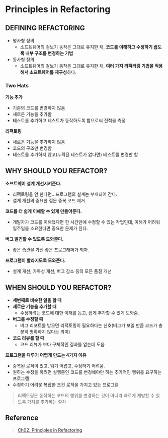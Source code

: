 # Principles in Refactoring

## DEFINING REFACTORING

- 명사형 정의
  - 소프트웨어의 겉보기 동작은 그대로 유지한 채, **코드를 이해하고 수정하기 쉽도록 내부 구조를 변경하는 기법**
- 동사형 정의
  - 소프트웨어의 겉보기 동작은 그대로 유지한 채, **여러 가지 리팩터링 기법을 적용해서 소프트웨어를 재구성**하다.

### Two Hats

**기능 추가**

- 기존의 코드를 변경하지 않음
- 새로운 기능을 추가함
- 테스트를 추가하고 테스트가 동작하도록 함으로써 진척을 측정

**리팩토링**

- 새로운 기능을 추가하지 않음
- 코드의 구조만 변경함
- 테스트를 추가하지 않고(누락된 테스트가 없다면) 테스트를 변경만 함

## WHY SHOULD YOU REFACTOR?

**소프트웨어 설계 개선시켜준다.**

- 리팩토링을 안 한다면.. 프로그램의 설계는 부패되어 간다.
- 설계 개선의 중요한 점은 중복 코드 제거

**코드를 더 쉽게 이해할 수 있게 만들어준다.**

- 개발자가 코드를 이해했다면 한 시간만에 수정할 수 있는 작업인데, 이해가 어려워 일주일을 소요한다면 중요한 문제가 된다.

**버그 발견할 수 있도록 도와준다.**

- 좋은 습관을 가진 좋은 프로그래머가 되자.

**프로그램이 빨라지도록 도와준다.**

- 설계 개선, 가독성 개선, 버그 감소 등의 모든 품질 개선

## WHEN SHOULD YOU REFACTOR?

- **세번째로 비슷한 일을 할 때**
- **새로운 기능을 추가할 때**
  - 수정하려는 코드에 대한 이해를 돕고, 쉽게 추가할 수 있게 도와줌.
- **버그를 수정할 때**
  - 버그 리포트를 받으면 리팩토링이 필요하다는 신호(버그가 보일 만큼 코드가 충분히 명확하지 않다는 의미)
- **코드 리뷰를 할 때**
  - 코드 리뷰가 보다 구체적인 결과를 얻는데 도움

**프로그램을 다루기 어렵게 만드는 4가지 이유**

- 중복된 로직이 있고, 읽기 어렵고, 수정하기 어려움.
- 원하는 수정을 하려면 실행중인 코드를 변경해야만 하는 추가적인 행위를 요구하는 프로그램
- 수정하기 어려운 복잡한 조건 로직을 가지고 있는 프로그램

> 리팩토링은 동작하는 코드의 행위를 변경하는 것이 아니라 빠르게 개발할 수 있도록 가치를 추가하는 절차

## Reference

> [Ch02. Principles in Refactoring](https://www.evernote.com/shard/s3/client/snv?noteGuid=f7814b14-dcf2-46f7-94db-6271ff1d642a&noteKey=250003773edcc6b5&sn=https%3A%2F%2Fwww.evernote.com%2Fshard%2Fs3%2Fsh%2Ff7814b14-dcf2-46f7-94db-6271ff1d642a%2F250003773edcc6b5&title=Ch02.%2BPrinciples%2Bin%2BRefactoring)